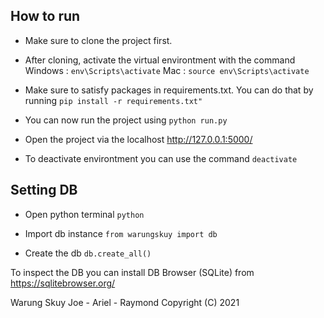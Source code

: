 ## How to run
- Make sure to clone the project first.

- After cloning, activate the virtual environtment with the command 
Windows : ```env\Scripts\activate```
Mac : ```source env\Scripts\activate```

- Make sure to satisfy packages in requirements.txt. You can do that by running ```pip install -r requirements.txt"``` 

- You can now run the project using ```python run.py```

- Open the project via the localhost http://127.0.0.1:5000/ 

- To deactivate environtment you can use the command ```deactivate```

## Setting DB
- Open python terminal ```python```

- Import db instance ```from warungskuy import db```

- Create the db ```db.create_all()```

To inspect the DB you can install DB Browser (SQLite) from https://sqlitebrowser.org/ 

Warung Skuy
Joe - Ariel - Raymond
Copyright (C) 2021 